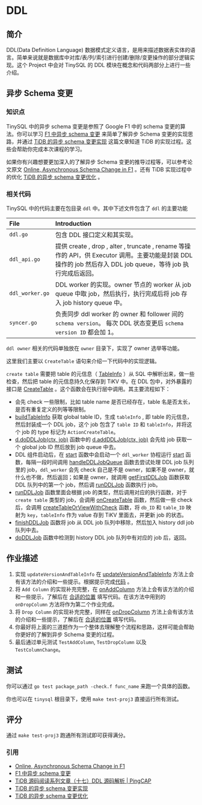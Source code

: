 # DDL

## 简介

DDL(Data Definition Language) 数据模式定义语言，是用来描述数据表实体的语言。简单来说就是数据库中对库/表/列/索引进行创建/删除/变更操作的部分逻辑实现。这个 Project 中会对 TinySQL 的 DDL 模块在概念和代码两部分上进行一些介绍。

## 异步 Schema 变更

### 知识点

TinySQL 中的异步 schema 变更是参照了 Google F1 中的 schema 变更的算法。你可以学习 [F1 中异步 schema 变更](https://github.com/ngaut/builddatabase/blob/master/f1/schema-change.md) 来简单了解异步 Schema 变更的实现思路，并通过 [TiDB 的异步 schema 变更实现](https://github.com/ngaut/builddatabase/blob/master/f1/schema-change-implement.md) 这篇文章知道 TiDB 的实现过程。这些会帮助你完成本次课程的学习。

如果你有兴趣想要更加深入的了解异步 Schema 变更的推导过程等，可以参考论文原文 [Online, Asynchronous Schema Change in F1](http://static.googleusercontent.com/media/research.google.com/zh-CN//pubs/archive/41376.pdf) 。还有 TiDB 实现过程中的优化
[TiDB 的异步 schema 变更优化](http://zimulala.github.io/2017/12/24/optimize/) 。

### 相关代码

TinySQL 中的代码主要在包目录 `ddl` 中。其中下述文件包含了 `ddl` 的主要功能

| File | Introduction |
| :------------- | :------------------------------------------ |
| `ddl.go` | 包含 DDL 接口定义和其实现。 |
| `ddl_api.go` | 提供 create , drop , alter , truncate , rename 等操作的 API，供 Executor 调用。主要功能是封装 DDL 操作的 job 然后存入 DDL job queue，等待 job 执行完成后返回。|
| `ddl_worker.go` | DDL worker 的实现。owner 节点的 worker 从 job queue 中取 job，然后执行，执行完成后将 job 存入 job history queue 中。|
| `syncer.go` | 负责同步 ddl worker 的 owner 和 follower 间的 `schema version`。 每次 DDL 状态变更后 `schema version ID` 都会加 1。|

`ddl owner` 相关的代码单独放在 `owner` 目录下，实现了 owner 选举等功能。

这里我们主要以 `CreateTable` 语句来介绍一下代码中的实现逻辑。

`create table` 需要把 table 的元信息（ [TableInfo](https://github.com/pingcap-incubator/tinysql/blob/course/parser/model/model.go#L180) ）从 SQL 中解析出来，做一些检查，然后把 table 的元信息持久化保存到 TiKV 中。在 DDL 包中，对外暴露的接口是 [CreateTable](https://github.com/pingcap-incubator/tinysql/blob/course/ddl/ddl_api.go#L846) 。这个函数会在执行层中调用。其主要流程如下：

* 会先 check 一些限制，比如 table name 是否已经存在，table 名是否太长，是否有重复定义的列等等限制。
* [buildTableInfo](https://github.com/pingcap-incubator/tinysql/blob/course/ddl/ddl_api.go#L712) 获取 global table ID，生成 `tableInfo` , 即 table 的元信息，然后封装成一个 DDL job，这个 job 包含了 `table ID` 和 `tableInfo`，并将这个 job 的 type 标记为 `ActionCreateTable`。
* [d.doDDLJob(ctx, job)](https://github.com/pingcap-incubator/tinysql/blob/course/ddl/ddl.go#L421) 函数中的 [d.addDDLJob(ctx, job)](https://github.com/pingcap-incubator/tinysql/blob/course/ddl/ddl_worker.go#L182) 会先给 job 获取一个 global job ID 然后放到 job queue 中去。
* DDL 组件启动后，在 [start](https://github.com/pingcap-incubator/tinysql/blob/course/ddl/ddl.go#L285) 函数中会启动一个 `ddl_worker` 协程运行 [start](https://github.com/pingcap-incubator/tinysql/blob/course/ddl/ddl_worker.go#L112) 函数，每隔一段时间调用 [handleDDLJobQueue](https://github.com/pingcap-incubator/tinysql/blob/course/ddl/ddl_worker.go#L300) 函数去尝试处理 DDL job 队列里的 job，`ddl_worker` 会先 check 自己是不是 owner，如果不是 owner，就什么也不做，然后返回；如果是 owner，就调用 [getFirstDDLJob](https://github.com/pingcap-incubator/tinysql/blob/course/ddl/ddl_worker.go#L219) 函数获取 DDL 队列中的第一个 job，然后调 [runDDLJob](https://github.com/pingcap-incubator/tinysql/blob/course/ddl/ddl_worker.go#L427) 函数执行 job。
* [runDDLJob](https://github.com/pingcap-incubator/tinysql/blob/course/ddl/ddl_worker.go#L452) 函数里面会根据 job 的类型，然后调用对应的执行函数，对于 `create table` 类型的 job，会调用 [onCreateTable](https://github.com/pingcap-incubator/tinysql/blob/course/ddl/table.go#L32) 函数，然后做一些 check 后，会调用 [createTableOrViewWithCheck](https://github.com/pingcap-incubator/tinysql/blob/course/ddl/table.go#L66) 函数，将 `db_ID` 和 `table_ID` 映射为 `key`，`tableInfo` 作为 value 存到 TiKV 里面去，并更新 job 的状态。
* [finishDDLJob](https://github.com/pingcap-incubator/tinysql/blob/course/ddl/ddl_worker.go#L257) 函数将 job 从 DDL job 队列中移除，然后加入 history ddl job 队列中去。
* [doDDLJob](https://github.com/pingcap-incubator/tinysql/blob/course/ddl/ddl.go#L449) 函数中检测到 history DDL job 队列中有对应的 job 后，返回。

## 作业描述

1. 实现 `updateVersionAndTableInfo` 在 [updateVersionAndTableInfo](https://github.com/pingcap-incubator/tinysql/blob/course/ddl/table.go#L360) 方法上会有该方法的介绍和一些提示。根据提示完成[代码](https://github.com/pingcap-incubator/tinysql/blob/course/ddl/table.go#L378) 。
2. 将 `Add Column` 的实现补充完整，在 [onAddColumn](https://github.com/pingcap-incubator/tinysql/blob/course/ddl/column.go#L136) 方法上会有该方法的介绍和一些提示，了解后在 [合适的位置](https://github.com/pingcap-incubator/tinysql/blob/course/ddl/column.go#L194) 填写代码。在该方法中用到的 `onDropColumn` 方法将作为第二个作业完成。
3. 将 `Drop Column` 的实现补充完整，同样在 [onDropColumn](https://github.com/pingcap-incubator/tinysql/blob/course/ddl/column.go#L216) 方法上会有该方法的介绍和一些提示，了解后在 [合适的位置](https://github.com/pingcap-incubator/tinysql/blob/course/ddl/column.go#L245) 填写代码。
4. 你最好将上面的三道题作为一个整体去理解整个流程和思路，这样可能会帮助你更好的了解到异步 Schema 变更的过程。
5. 最后通过单元测试 `TestAddColumn`, `TestDropColumn` 以及 `TestColumnChange`。

## 测试

你可以通过 `go test package_path -check.f func_name` 来跑一个具体的函数。

你也可以在 `tinysql` 根目录下，使用 `make test-proj3` 直接运行所有测试。

## 评分

通过 `make test-proj3` 跑通所有测试即可获得满分。

### 引用

* [Online, Asynchronous Schema Change in F1](http://static.googleusercontent.com/media/research.google.com/zh-CN//pubs/archive/41376.pdf)
* [F1 中异步 schema 变更](https://github.com/ngaut/builddatabase/blob/master/f1/schema-change.md)
* [TiDB 源码阅读系列文章（十七）DDL 源码解析 | PingCAP](https://pingcap.com/zh/blog/tidb-source-code-reading-17)
* [TiDB 的异步 schema 变更实现](https://github.com/ngaut/builddatabase/blob/master/f1/schema-change-implement.md)
* [TiDB 的异步 schema 变更优化](http://zimulala.github.io/2017/12/24/optimize/)
